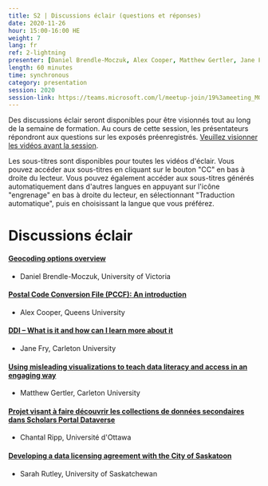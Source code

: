 ```yaml
---
title: S2 | Discussions éclair (questions et réponses)
date: 2020-11-26
hour: 15:00-16:00 HE
weight: 7
lang: fr
ref: 2-lightning
presenter: [Daniel Brendle-Moczuk, Alex Cooper, Matthew Gertler, Jane Fry, Chantal Ripp, Sarah Rutley]
length: 60 minutes
time: synchronous
category: presentation
session: 2020
session-link: https://teams.microsoft.com/l/meetup-join/19%3ameeting_MGIyOGViZWEtMzk4NS00ODMzLTljZTYtOWU3NzIxZmRmMGE1%40thread.v2/0?context=%7b%22Tid%22%3a%22258f1f99-ee3d-42c7-bfc5-7af1b2343e02%22%2c%22Oid%22%3a%22453f2523-0463-455c-94fd-041235866d35%22%7d
---
```

Des discussions éclair seront disponibles pour être visionnés tout au long de la semaine de formation. Au cours de cette session, les présentateurs répondront aux questions sur les exposés préenregistrés. <!--more-->[Veuillez visionner les vidéos avant la session](https://youtube.com/playlist?list=PLa6d-V-ljSCyEaf9Vxe9-ZcIcxpxwuIYR).

Les sous-titres sont disponibles pour toutes les vidéos d'éclair. Vous pouvez accéder aux sous-titres en cliquant sur le bouton "CC" en bas à droite du lecteur. Vous pouvez également accéder aux sous-titres générés automatiquement dans d'autres langues en appuyant sur l'icône "engrenage" en bas à droite du lecteur, en sélectionnant "Traduction automatique", puis en choisissant la langue que vous préférez.

# Discussions éclair

#### [Geocoding options overview](https://youtu.be/AEf2gMM38Bo)
- Daniel Brendle-Moczuk, University of Victoria

#### [Postal Code Conversion File (PCCF): An introduction](https://youtu.be/6Y1QIn2IpSE)
- Alex Cooper, Queens University

#### [DDI – What is it and how can I learn more about it](https://youtu.be/seX-i5vafMA)
- Jane Fry, Carleton University

#### [Using misleading visualizations to teach data literacy and access in an engaging way](https://youtu.be/xAVbA4cbscQ)   
- Matthew Gertler, Carleton University

#### [Projet visant à faire découvrir les collections de données secondaires dans Scholars Portal Dataverse](https://youtu.be/1l83yl0GQEQ)
- Chantal Ripp, Université d'Ottawa

#### [Developing a data licensing agreement with the City of Saskatoon](https://youtu.be/sP4sUXhXsBw)
- Sarah Rutley, University of Saskatchewan  
